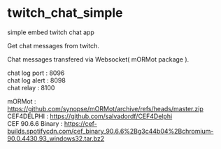 # twitch_chat_simple
simple embed twitch chat app  

Get chat messages from twitch.  

Chat messages transfered via Websocket( mORMot package ).  

chat log port : 8096  
chat log alert : 8098  
chat relay : 8100  
  
mORMot : <https://github.com/synopse/mORMot/archive/refs/heads/master.zip>  
CEF4DELPHI : <https://github.com/salvadordf/CEF4Delphi>  
CEF 90.6.6 Binary : <https://cef-builds.spotifycdn.com/cef_binary_90.6.6%2Bg3c44b04%2Bchromium-90.0.4430.93_windows32.tar.bz2>  

